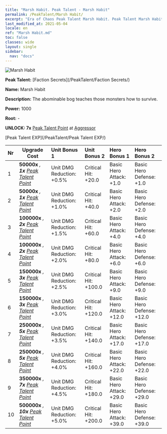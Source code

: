 ```yaml
---
title: "Marsh Habit. Peak Talent - Marsh Habit"
permalink: /PeakTalent/Marsh Habit/
excerpt: "Era of Chaos Peak Talent Marsh Habit. Peak Talent Marsh Habit. Marsh Habit"
last_modified_at: 2021-05-04
locale: en
ref: "Marsh Habit.md"
toc: false
classes: wide
layout: single
sidebar:
  nav: "docs"
---
```


  ![Marsh Habit](/images/pt/talent_3005.png)

  **Peak Talent:** [Faction Secrets](/PeakTalent/Faction Secrets/)

  **Name:** Marsh Habit

  **Description:** The abominable bog teaches those monsters how to survive.

  **Power:** 1000

  **Root:** -

  **UNLOCK: 7x** [Peak Talent Point](/Items/con_934/) at [Aggressor](/PeakTalent/Aggressor/)

  [Peak Talent EXP](/PeakTalent/Peak Talent EXP/)

  | Nr | Upgrade Cost | Unit Bonus 1 | Unit Bonus 2 | Hero Bonus 1 | Hero Bonus 2 |
  |:---|--------------|:-------------|:-------------|:-------------|:-------------|
  | 1 |  **50000x** <i class="fas fa-coins"/>, **1x** [Peak Talent Point](/Items/con_934/) | Unit DMG Reduction: +0.5% | Critical Hit: +20.0 | Basic Hero Attack: +1.0 | Basic Hero Defense: +1.0 |
  | 2 |  **50000x** <i class="fas fa-coins"/>, **1x** [Peak Talent Point](/Items/con_934/) | Unit DMG Reduction: +1.0% | Critical Hit: +40.0 | Basic Hero Attack: +2.0 | Basic Hero Defense: +2.0 |
  | 3 |  **100000x** <i class="fas fa-coins"/>, **2x** [Peak Talent Point](/Items/con_934/) | Unit DMG Reduction: +1.5% | Critical Hit: +60.0 | Basic Hero Attack: +4.0 | Basic Hero Defense: +4.0 |
  | 4 |  **100000x** <i class="fas fa-coins"/>, **2x** [Peak Talent Point](/Items/con_934/) | Unit DMG Reduction: +2.0% | Critical Hit: +80.0 | Basic Hero Attack: +6.0 | Basic Hero Defense: +6.0 |
  | 5 |  **150000x** <i class="fas fa-coins"/>, **3x** [Peak Talent Point](/Items/con_934/) | Unit DMG Reduction: +2.5% | Critical Hit: +100.0 | Basic Hero Attack: +9.0 | Basic Hero Defense: +9.0 |
  | 6 |  **150000x** <i class="fas fa-coins"/>, **3x** [Peak Talent Point](/Items/con_934/) | Unit DMG Reduction: +3.0% | Critical Hit: +120.0 | Basic Hero Attack: +12.0 | Basic Hero Defense: +12.0 |
  | 7 |  **250000x** <i class="fas fa-coins"/>, **5x** [Peak Talent Point](/Items/con_934/) | Unit DMG Reduction: +3.5% | Critical Hit: +140.0 | Basic Hero Attack: +17.0 | Basic Hero Defense: +17.0 |
  | 8 |  **250000x** <i class="fas fa-coins"/>, **5x** [Peak Talent Point](/Items/con_934/) | Unit DMG Reduction: +4.0% | Critical Hit: +160.0 | Basic Hero Attack: +22.0 | Basic Hero Defense: +22.0 |
  | 9 |  **350000x** <i class="fas fa-coins"/>, **7x** [Peak Talent Point](/Items/con_934/) | Unit DMG Reduction: +4.5% | Critical Hit: +180.0 | Basic Hero Attack: +29.0 | Basic Hero Defense: +29.0 |
  | 10 |  **500000x** <i class="fas fa-coins"/>, **10x** [Peak Talent Point](/Items/con_934/) | Unit DMG Reduction: +5.0% | Critical Hit: +200.0 | Basic Hero Attack: +39.0 | Basic Hero Defense: +39.0 |


